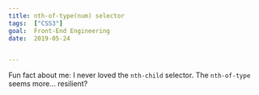 ```yaml
---
title: nth-of-type(num) selector
tags:  ["CSS3"]
goal:  Front-End Engineering
date:  2019-05-24


---
```


Fun fact about me: I never loved the `nth-child` selector. <!--more -->
The `nth-of-type` seems more&hellip; resilient?

